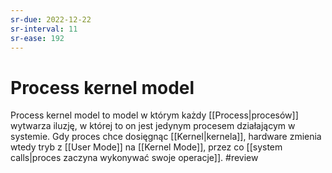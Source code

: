 ```yaml
---
sr-due: 2022-12-22
sr-interval: 11
sr-ease: 192
---
```


# Process kernel model
Process kernel model to model w którym każdy [[Process|procesów]] wytwarza iluzję, w której to on jest jedynym procesem działającym w systemie. Gdy proces chce dosięgnąc [[Kernel|kernela]], hardware zmienia wtedy tryb z [[User Mode]] na [[Kernel Mode]], przez co [[system calls|proces zaczyna wykonywać swoje operacje]].
#review
